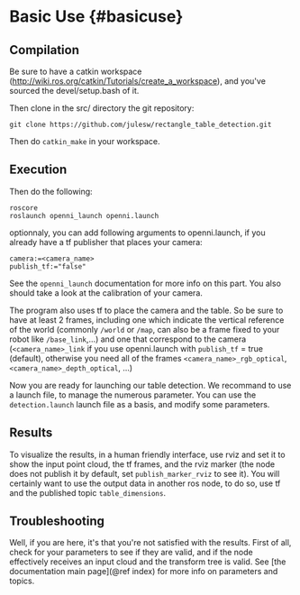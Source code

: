 Basic Use										{#basicuse}
=========

Compilation
-----------

Be sure to have a catkin workspace (http://wiki.ros.org/catkin/Tutorials/create_a_workspace), and you've sourced the devel/setup.bash of it.

Then clone in the src/ directory the git repository:

    git clone https://github.com/julesw/rectangle_table_detection.git

Then do `catkin_make` in your workspace.


Execution
---------

Then do the following:

    roscore
    roslaunch openni_launch openni.launch

optionnaly, you can add following arguments to openni.launch, if you already have a tf publisher that places your camera:

    camera:=<camera_name>
    publish_tf:="false"

See the `openni_launch` documentation for more info on this part. You also should take a look at the calibration
of your camera.

The program also uses tf to place the camera and the table. So be sure to have at least 2 frames,
including one which indicate the vertical reference of the world (commonly `/world` or `/map`, can
also be a frame fixed to your robot like `/base_link`,...) and one that correspond to the camera
(`<camera_name>_link` if you use openni.launch with `publish_tf` = true (default), otherwise you
need all of the frames `<camera_name>_rgb_optical`, `<camera_name>_depth_optical`, ...)

Now you are ready for launching our table detection.
We recommand to use a launch file, to manage the numerous parameter. You can use the `detection.launch`
launch file as a basis, and modify some parameters.

Results
-------

To visualize the results, in a human friendly interface, use rviz and set it to show the input point cloud,
the tf frames, and the rviz marker (the node does not publish it by default, set `publish_marker_rviz` to 
see it).
You will certainly want to use the output data in another ros node, to do so, use tf and the published topic `table_dimensions`.


Troubleshooting
---------------

Well, if you are here, it's that you're not satisfied with the results.
First of all, check for your parameters to see if they are valid, and if
the node effectively receives an input cloud and the transform tree is valid.
See [the documentation main page](@ref index) for more info on parameters and topics.
